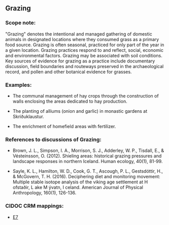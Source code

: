 
## Grazing

###  Scope note: 
"Grazing" denotes the intentional and managed gathering of domestic animals in designated locations where they consumed grass as a primary food source. Grazing is often seasonal, practiced for only part of the year in a given location. Grazing practices respond to and reflect, social, economic and environmental factors. Grazing may be associated with soil conditions. Key sources of evidence for grazing as a practice include documentary discussion, field boundaries and routeways preserved in the archaeological record, and pollen and other botanical evidence for grasses.

### Examples: 

* The communal management of hay crops through the construction of walls enclosing the areas dedicated to hay production.   

* The planting of alliums (onion and garlic) in monastic gardens at Skriðuklaustur.

* The enrichment of homefield areas with fertilizer. 

### References to discussions of Grazing:

* Brown, J. L., Simpson, I. A., Morrison, S. J., Adderley, W. P., Tisdall, E., & Vésteinsson, O. (2012). Shieling areas: historical grazing pressures and landscape responses in northern Iceland. Human ecology, 40(1), 81-99.

* Sayle, K. L., Hamilton, W. D., Cook, G. T., Ascough, P. L., Gestsdóttir, H., & McGovern, T. H. (2016). Deciphering diet and monitoring movement: Multiple stable isotope analysis of the viking age settlement at H ofstaðir, L ake M ývatn, I celand. American Journal of Physical Anthropology, 160(1), 126-136.

### CIDOC CRM mappings: 

* [E7](http://www.cidoc-crm.org/Entity/E7-Activity/Version-6.2.1)


